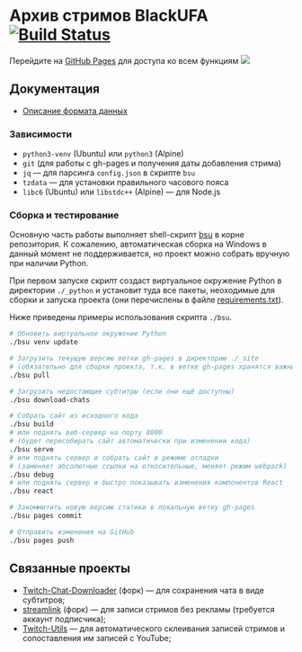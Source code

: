 # Архив стримов BlackUFA [![Build Status](https://jenkins.thedrhax.pw/job/BlackSilverUfa/badge/icon)](https://jenkins.thedrhax.pw/job/BlackSilverUfa/)

Перейдите на [GitHub Pages](https://blackufa.thedrhax.pw) для доступа ко всем функциям ![](https://static-cdn.jtvnw.net/emoticons/v1/81274/1.0)

## Документация

* [Описание формата данных](data/README.md)

### Зависимости

* `python3-venv` (Ubuntu) или `python3` (Alpine)
* `git` (для работы с gh-pages и получения даты добавления стрима)
* `jq` — для парсинга `config.json` в скрипте `bsu`
* `tzdata` — для установки правильного часового пояса
* `libc6` (Ubuntu) или `libstdc++` (Alpine) — для Node.js

### Сборка и тестирование

Основную часть работы выполняет shell-скрипт [bsu](./bsu) в корне репозитория. К сожалению, автоматическая сборка на Windows в данный момент не поддерживается, но проект можно собрать вручную при наличии Python.

При первом запуске скрипт создаст виртуальное окружение Python в директории `./_python` и установит туда все пакеты, неоходимые для сборки и запуска проекта (они перечислены в файле [requirements.txt](./requirements.txt)).

Ниже приведены примеры использования скрипта `./bsu`.

```bash
# Обновить виртуальное окружение Python
./bsu venv update

# Загрузить текущую версию ветки gh-pages в директорию ./_site
# (обязательно для сборки проекта, т.к. в ветке gh-pages хранятся важные данные)
./bsu pull

# Загрузить недостающие субтитры (если они ещё доступны)
./bsu download-chats

# Собрать сайт из исходного кода
./bsu build
# или поднять веб-сервер на порту 8000
# (будет пересобирать сайт автоматически при изменении кода)
./bsu serve
# или поднять сервер и собрать сайт в режиме отладки
# (заменяет абсолютные ссылки на относительные, меняет режим webpack)
./bsu debug
# или поднять сервер и быстро показывать изменения компонентов React
./bsu react

# Закоммитить новую версию статики в локальную ветку gh-pages
./bsu pages commit

# Отправить изменения на GitHub
./bsu pages push
```

## Связанные проекты

* [Twitch-Chat-Downloader](https://github.com/TheDrHax/Twitch-Chat-Downloader) (форк) — для сохранения чата в виде субтитров;
* [streamlink](https://github.com/TheDrHax/streamlink) (форк) — для записи стримов без рекламы (требуется аккаунт подписчика);
* [Twitch-Utils](https://github.com/TheDrHax/Twitch-Utils) — для автоматического склеивания записей стримов и сопоставления им записей с YouTube;
